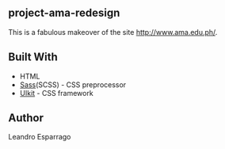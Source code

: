 ## project-ama-redesign
This is a fabulous makeover of the site http://www.ama.edu.ph/.

## Built With
* HTML
* [Sass](https://sass-lang.com/)(SCSS) - CSS preprocessor
* [UIkit](https://getuikit.com/) - CSS framework

## Author
Leandro Esparrago
